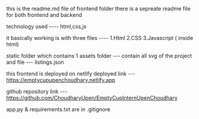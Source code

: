 this is the readme.md file of frontend folder 
there is a sepreate readme file for both frontend and backend 

technology used ---- html,css,js

it basically working is with three files ----
1.Html
2.CSS
3.Javascript  ( inside html)

static folder which contains 
1 assets folder  --- contain all svg of the project 
and file --- listings.json 



this frontend is deployed on netlify 
deployed link --- https://emptycupupenchoudhary.netlify.app 

github repository link ---https://github.com/ChoudharyUpen/EmptyCupInternUpenChoudhary

 app.py & requirements.txt are in .gitignore 

